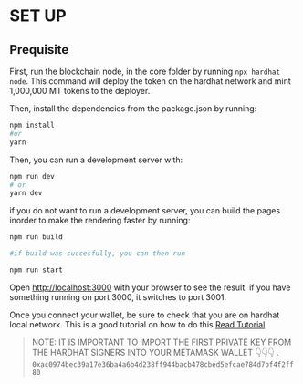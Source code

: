 # SET UP
## Prequisite
First, run the blockchain node, in the core folder by running ```npx hardhat node```. This command will deploy the token on the hardhat network and mint 1,000,000 MT tokens to the deployer.


Then, install the dependencies from the package.json by running:
```bash
npm install
#or
yarn
```
Then, you can run a development server with:

```bash
npm run dev
# or
yarn dev
```
if you do not want to run a development server, you can build the pages inorder to make the rendering faster by running:

```bash
npm run build

#if build was succesfully, you can then run 

npm run start
```
Open [http://localhost:3000](http://localhost:3000) with your browser to see the result. if you have something running on port 3000, it switches to port 3001.

Once you connect your wallet, be sure to check that you are on hardhat local network. This is a good tutorial on how to do this [Read Tutorial](https://medium.com/@kaishinaw/connecting-metamask-with-a-local-hardhat-network-7d8cea604dc6)


>NOTE: IT IS IMPORTANT TO IMPORT THE FIRST PRIVATE KEY FROM THE HARDHAT SIGNERS INTO YOUR METAMASK WALLET 👇👇👇 .  ```0xac0974bec39a17e36ba4a6b4d238ff944bacb478cbed5efcae784d7bf4f2ff80``` 
 